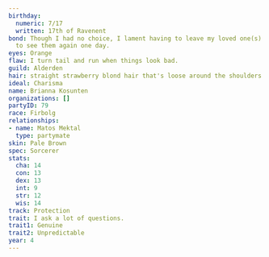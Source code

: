 ```yaml
---
birthday:
  numeric: 7/17
  written: 17th of Ravenent
bond: Though I had no choice, I lament having to leave my loved one(s) behind. I hope
  to see them again one day.
eyes: Orange
flaw: I turn tail and run when things look bad.
guild: Alderden
hair: straight strawberry blond hair that's loose around the shoulders
ideal: Charisma
name: Brianna Kosunten
organizations: []
partyID: 79
race: Firbolg
relationships:
- name: Matos Mektal
  type: partymate
skin: Pale Brown
spec: Sorcerer
stats:
  cha: 14
  con: 13
  dex: 13
  int: 9
  str: 12
  wis: 14
track: Protection
trait: I ask a lot of questions.
trait1: Genuine
trait2: Unpredictable
year: 4
---
```

